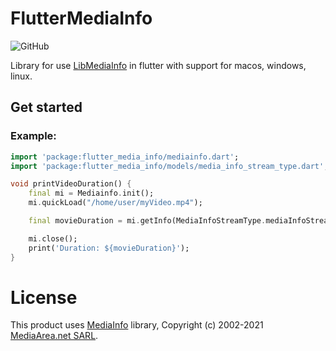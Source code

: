 # FlutterMediaInfo
<img alt="GitHub" src="https://img.shields.io/github/license/pcpl2/flutterMediainfo">

Library for use [LibMediaInfo](https://mediaarea.net/en/MediaInfo) in flutter with support for macos, windows, linux.

## Get started
<!---
### Add dependency

```yaml
dependencies:
  flutter_media_info: ^0.0.1
```
--->

### Example:

```dart
import 'package:flutter_media_info/mediainfo.dart';
import 'package:flutter_media_info/models/media_info_stream_type.dart';

void printVideoDuration() {
    final mi = Mediainfo.init();
    mi.quickLoad("/home/user/myVideo.mp4");

    final movieDuration = mi.getInfo(MediaInfoStreamType.mediaInfoStreamVideo, 0, "Duration/String2");

    mi.close();
    print('Duration: ${movieDuration}');
}

```


# License

This product uses [MediaInfo](https://mediaarea.net/en/MediaInfo) library, Copyright (c) 2002-2021 [MediaArea.net SARL](mailto:info@mediaarea.net).
